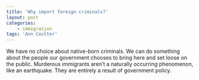 ```yaml
---
title: 'Why import foreign criminals?'
layout: post
categories:
    - immigration
tags: 'Ann Coulter'
---
```


We have no choice about native-born criminals. We can do something about the people our government chooses to bring here and set loose on the public. Murderous immigrants aren’t a naturally occurring phenomenon, like an earthquake. They are entirely a result of government policy.